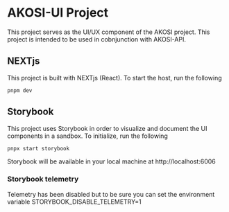 # AKOSI-UI Project

This project serves as the UI/UX component of the AKOSI project. This project is intended to be used in cobnjunction with AKOSI-API. 

## NEXTjs

This project is built with NEXTjs (React). To start the host, run the following
```
pnpm dev
```

## Storybook

This project uses Storybook in order to visualize and document the UI components in a sandbox. To initialize, run the following

```
pnpx start storybook
```

Storybook will be available in your local machine at http://localhost:6006

### Storybook telemetry

Telemetry has been disabled but to be sure you can set the environment variable STORYBOOK_DISABLE_TELEMETRY=1